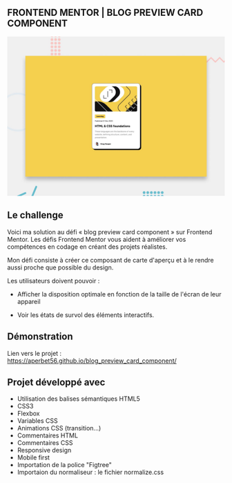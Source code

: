 ## FRONTEND MENTOR | BLOG PREVIEW CARD COMPONENT

![Design preview for the blog preview card component coding challenge](./design/preview.jpg)

## Le challenge

Voici ma solution au défi « blog preview card component » sur Frontend Mentor. Les défis Frontend Mentor vous aident à améliorer vos compétences en codage en créant des projets réalistes.

Mon défi consiste à créer ce composant de carte d'aperçu et à le rendre aussi proche que possible du design.

Les utilisateurs doivent pouvoir :

- Afficher la disposition optimale en fonction de la taille de l'écran de leur appareil

- Voir les états de survol des éléments interactifs.

## Démonstration

Lien vers le projet : https://aperbet56.github.io/blog_preview_card_component/

## Projet développé avec

- Utilisation des balises sémantiques HTML5
- CSS3
- Flexbox
- Variables CSS
- Animations CSS (transition...)
- Commentaires HTML
- Commentaires CSS
- Responsive design
- Mobile first
- Importation de la police "Figtree"
- Importaion du normaliseur : le fichier normalize.css
